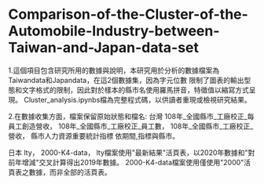 # Comparison-of-the-Cluster-of-the-Automobile-Industry-between-Taiwan-and-Japan-data-set
1.這個項目包含研究所用的數據與說明，本研究用於分析的數據檔案為Taiwandata和Japandata，在這2個數據集，因為字元位數
限制了圖表的輸出型態和文字格式的限制，因此對於樣本的縣市名使用羅馬拼音，特徵值以縮寫方式呈現。
Cluster_analysis.ipynbs檔為完整程式碼，以供讀者重現或檢視研究結果。

2.在數據收集方面，檔案保留原始狀態和檔名:
台灣
108年_全國縣市_工廠校正_每員工創造營收，
108年_全國縣市_工廠校正_員工數，
108年_全國縣市_工廠校正_營收，
縣市人力資源重要統計指標 依期間,指標與縣市。

日本
lty，
2000-K4-data，
lty檔案使用"最新結果"活頁表，以2020年數據和"對前年增減"交叉計算得出2019年數據。
2000-K4-data檔案使用僅使用"2000"活頁表之數據，而非全部的活頁表。


